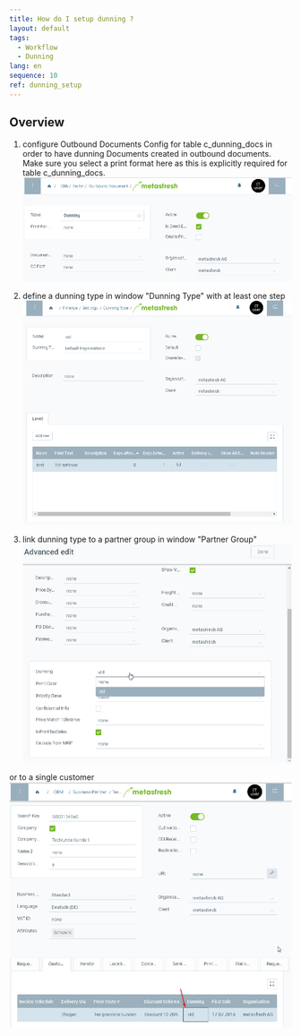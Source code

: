 ```yaml
---
title: How do I setup dunning ?
layout: default
tags:
  - Workflow
  - Dunning
lang: en
sequence: 10
ref: dunning_setup
---
```


## Overview

1. configure Outbound Documents Config for table c_dunning_docs in order to have dunning Documents created in outbound documents.  Make sure you select a print format here as this is explicitly required for table c_dunning_docs.
![](assets/Setup_Dunning-f0dcd.png)

1. define a dunning type in window "Dunning Type" with at least one step
![](assets/Setup_Dunning-e98f4.png)
1. link dunning type to a partner group in window "Partner Group"
![](assets/Setup_Dunning-fe276.png)

or to a single customer
![](assets/Setup_Dunning-2c48d.png)
